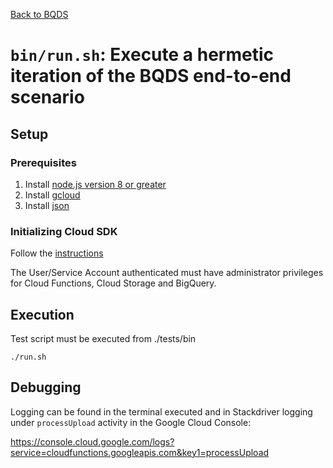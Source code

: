 [Back to BQDS](../../README.md)

# ```bin/run.sh```: Execute a hermetic iteration of the BQDS end-to-end scenario 

## Setup

### Prerequisites

1. Install [node.js version 8 or greater][node]
2. Install [gcloud][gcloud_docs]
3. Install [json][json_docs]

[node]: https://nodejs.org
[gcloud_docs]: https://cloud.google.com/sdk/docs
[json_docs]: https://www.npmjs.com/package/json

### Initializing Cloud SDK

Follow the [instructions][auth_instructions_docs] 

The User/Service Account authenticated must have administrator privileges for Cloud Functions, Cloud Storage and BigQuery.

[auth_instructions_docs]: https://cloud.google.com/sdk/docs/initializing

## Execution

Test script must be executed from ./tests/bin

```./run.sh```

## Debugging

Logging can be found in the terminal executed and in Stackdriver logging under ```processUpload``` activity in
the Google Cloud Console:

https://console.cloud.google.com/logs?service=cloudfunctions.googleapis.com&key1=processUpload
